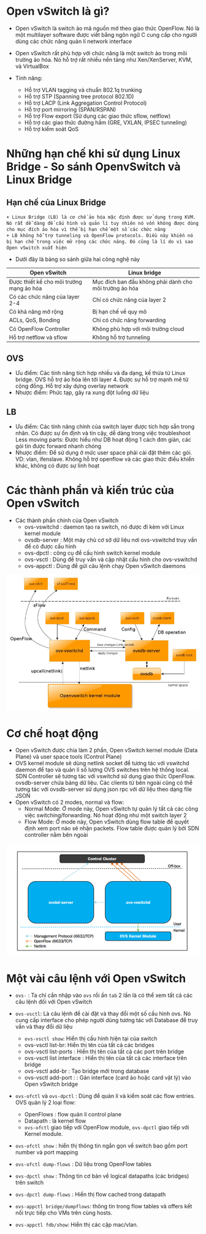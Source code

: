 # Open vSwitch là gì?
- Open vSwitch là switch ảo mã nguồn mở theo giao thức OpenFlow. Nó là một multilayer software được viết bằng ngôn ngữ C cung cấp cho người dùng các chức năng quản lí network interface
- Open vSwitch rất phù hợp với chức năng là một switch ảo trong môi trường ảo hóa. Nó hỗ trợ rất nhiều nền tảng như Xen/XenServer, KVM, và VirtualBox

- Tính năng:
	+ Hỗ trợ VLAN tagging và chuẩn 802.1q trunking
	+ Hỗ trợ STP (Spanning tree protocol 802.1D)
	+ Hỗ trợ LACP (Link Aggregation Control Protocol)
	+ Hỗ trợ port mirroring (SPAN/RSPAN)
	+ Hỗ trợ Flow export (Sử dụng các giao thức sflow, netflow)
	+ Hỗ trợ các giao thức đường hầm (GRE, VXLAN, IPSEC tunneling)
	+ Hỗ trợ kiểm soát QoS

# Những hạn chế khi sử dụng Linux Bridge - So sánh OpenvSwitch và Linux Bridge
## Hạn chế của Linux Bridge
	+ Linux Bridge (LB) là cơ chế ảo hóa mặc định được sử dụng trong KVM. Nó rất dễ dàng để cấu hình và quản lí tuy nhiên nó vốn không được dùng cho mục đích ảo hóa vì thế bị hạn chế một số các chức năng
	+ LB không hỗ trợ tunneling và OpenFlow protocols. Điều này khiến nó bị hạn chế trong việc mở rộng các chức năng. Đó cũng là lí do vì sao Open vSwitch xuất hiện
- Dưới đây là bảng so sánh giữa hai công nghệ này

| Open vSwitch | Linux bridge |
|--------------|--------------|
| Được thiết kế cho môi trường mạng ảo hóa | Mục đích ban đầu không phải dành cho môi trường ảo hóa |
| Có các chức năng của layer 2-4 | Chỉ có chức năng của layer 2 |
| Có khả năng mở rộng | Bị hạn chế về quy mô |
| ACLs, QoS, Bonding | Chỉ có chức năng forwarding |
| Có OpenFlow Controller | Không phù hợp với môi trường cloud |
| Hỗ trợ netflow và sflow | Không hỗ trợ tunneling |

## OVS
- Ưu điểm: Các tính năng tích hợp nhiều và đa dạng, kế thừa từ Linux bridge. OVS hỗ trợ ảo hóa lên tới layer 4. Được sự hỗ trợ mạnh mẽ từ cộng đồng. Hỗ trợ xây dựng overlay network
- Nhược điểm: Phức tạp, gây ra xung đột luồng dữ liệu

## LB 
- Ưu điểm: Các tính năng chính của switch layer được tích hợp sẵn trong nhân. Có được sự ổn định và tin cậy, dễ dàng trong việc troubleshoot Less moving parts: Được hiểu như DB hoạt động 1 cách đơn giản, các gói tin được forward nhanh chóng
- Nhược điểm: Để sử dụng ở mức user space phải cài đặt thêm các gói. VD: vlan, ifenslave. Không hỗ trợ openflow và các giao thức điều khiển khác, không có được sự linh hoạt 

# Các thành phần và kiến trúc của Open vSwitch
- Các thành phần chính của Open vSwitch
	+ ovs-vswitchd : daemon tạo ra switch, nó được đi kèm với Linux kernel module
	+ ovsdb-server : Một máy chủ cơ sở dữ liệu nơi ovs-vswitchd truy vấn để có được cấu hình
	+ ovs-dpctl : công cụ để cấu hình switch kernel module
	+ ovs-vsctl : Dùng để truy vấn và cập nhật cấu hình cho ovs-vswitchd
	+ ovs-appctl : Dùng để gửi câu lệnh chạy Open vSwitch daemons

![](./images/openvs.png)

# Cơ chế hoạt động 
- Open vSwitch được chia làm 2 phần, Open vSwitch kernel module (Data Plane) và user space tools (Control Plane)
- OVS kernel module sẽ dùng netlink socket để tương tác với vswitchd daemon để tạo và quản lí số lượng OVS switches trên hệ thống local. SDN Controller sẽ tương tác với vswitchd sử dụng giao thức OpenFlow. ovsdb-server chứa bảng dữ liệu. Các clients từ bên ngoài cũng có thể tương tác với ovsdb-server sử dụng json rpc với dữ liệu theo dạng file JSON
- Open vSwitch có 2 modes, normal và flow:
	+ Normal Mode: Ở mode này, Open vSwitch tự quản lý tất cả các công việc switching/forwarding. Nó hoạt động như một switch layer 2
	+ Flow Mode: Ở mode này, Open vSwitch dùng flow table để quyết định xem port nào sẽ nhận packets. Flow table được quản lý bởi SDN controller nằm bên ngoài

![](./images/openvs1.png)

# Một vài câu lệnh với Open vSwitch 
- `ovs-` : Ta chỉ cần nhập vào `ovs` rồi ấn `tab` 2 lần là có thể xem tất cả các câu lệnh đối với Open vSwitch
- `ovs-vsctl`: Là câu lệnh để cài đặt và thay đổi một số cấu hình ovs. Nó cung cấp interface cho phép người dùng tương tác với Database để truy vấn và thay đổi dữ liệu
	+ `ovs-vsctl show`: Hiển thị cấu hình hiện tại của switch
	+ ovs-vsctl list-br: Hiển thị tên của tất cả các bridges
	+ ovs-vsctl list-ports : Hiển thị tên của tất cả các port trên bridge
	+ ovs-vsctl list interface : Hiển thị tên của tất cả các interface trên bridge
	+ ovs-vsctl add-br : Tạo bridge mới trong database
	+ ovs-vsctl add-port : : Gán interface (card ảo hoặc card vật lý) vào Open vSwitch bridge

- `ovs-ofctl` và `ovs-dpctl` : Dùng để quản lí và kiểm soát các flow entries. OVS quản lý 2 loại flow:
	+ OpenFlows : flow quản lí control plane
	+ Datapath : là kernel flow
	+ `ovs-ofctl` giao tiếp với OpenFlow module, `ovs-dpctl` giao tiếp với Kernel module.

- `ovs-ofctl show` : hiển thị thông tin ngắn gọn về switch bao gồm port number và port mapping

- `ovs-ofctl dump-flows` : Dữ liệu trong OpenFlow tables

- `ovs-dpctl show` : Thông tin cơ bản về logical datapaths (các bridges) trên switch

- `ovs-dpctl dump-flows` : Hiển thị flow cached trong datapath

- `ovs-appctl bridge/dumpflows`: thông tin trong flow tables và offers kết nối trực tiếp cho VMs trên cùng hosts.

- `ovs-appctl fdb/show`: Hiển thị các cặp mac/vlan.
